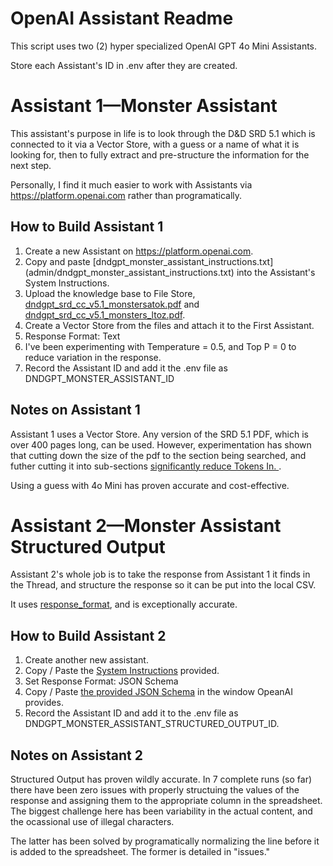 # OpenAI Assistant Readme

This script uses two (2) hyper specialized OpenAI GPT 4o Mini Assistants. 

Store each Assistant's ID in .env after they are created. 

# Assistant 1—Monster Assistant

This assistant's purpose in life is to look through the D&D SRD 5.1 which is connected to it via a Vector Store, with a guess or a name of what it is looking for, then to fully extract and pre-structure the information for the next step. 

Personally, I find it much easier to work with Assistants via https://platform.openai.com rather than programatically. 



## How to Build Assistant 1

1. Create a new Assistant on https://platform.openai.com. 
2. Copy and paste [dndgpt_monster_assistant_instructions.txt] (admin/dndgpt_monster_assistant_instructions.txt) into the Assistant's System Instructions.
3. Upload the knowledge base to File Store, [dndgpt_srd_cc_v5.1_monstersatok.pdf](admin/dndgpt_srd_cc_v5.1_monsters_atok.pdf) and [dndgpt_srd_cc_v5.1_monsters_ltoz.pdf](admin/dndgpt_srd_cc_v5.1_monsters_ltoz.pdf).
4. Create a Vector Store from the files and attach it to the First Assistant.
5. Response Format: Text
6. I've been experimenting with Temperature = 0.5, and Top P = 0 to reduce variation in the response.
7. Record the Assistant ID and add it the .env file as DNDGPT_MONSTER_ASSISTANT_ID

## Notes on Assistant 1
Assistant 1 uses a Vector Store. Any version of the SRD 5.1 PDF, which is over 400 pages long, can be used. However, experimentation has shown that cutting down the size of the pdf to the section being searched, and futher cutting it into sub-sections [significantly reduce Tokens In. ](https://community.openai.com/t/the-dndgpt-case-study-for-you-and-me/745668/23?u=thinktank).

Using a guess with 4o Mini has proven accurate and cost-effective. 



# Assistant 2—Monster Assistant Structured Output

Assistant 2's whole job is to take the response from Assistant 1 it finds in the Thread, and structure the response so it can be put into the local CSV. 

It uses [response_format](https://platform.openai.com/docs/guides/structured-outputs/function-calling-vs-response-format), and is exceptionally accurate.

## How to Build Assistant 2
1. Create another new assistant.
2. Copy / Paste the [System Instructions](/admin/dndgpt-monster_assistant_structured_output_instructions.txt) provided.
3. Set Response Format: JSON Schema
4. Copy / Paste [the provided JSON Schema](/admin/dndgpt_spreadsheet_structured_response_schema.json) in the window OpeanAI provides.
5. Record the Assistant ID and add it to the .env file as DNDGPT_MONSTER_ASSISTANT_STRUCTURED_OUTPUT_ID.

## Notes on Assistant 2
Structured Output has proven wildly accurate. In 7 complete runs (so far) there have been zero issues with properly structuing the values of the response and assigning them to the appropriate column in the spreadsheet. The biggest challenge here has been variability in the actual content, and the ocassional use of illegal characters. 

The latter has been solved by programatically normalizing the line before it is added to the spreadsheet. The former is detailed in "issues." 
